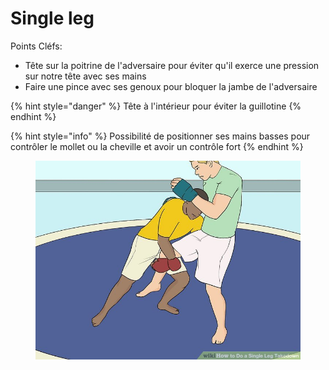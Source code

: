 # Single leg

Points Cléfs:

* Tête sur la poitrine de l'adversaire pour éviter qu'il exerce une pression sur notre tête avec ses mains
* Faire une pince avec ses genoux pour bloquer la jambe de l'adversaire

{% hint style="danger" %}
Tête à l'intérieur pour éviter la guillotine
{% endhint %}

{% hint style="info" %}
Possibilité de positionner ses mains basses pour contrôler le mollet ou la cheville et avoir un contrôle fort
{% endhint %}

<figure><img src="../../.gitbook/assets/aid136457-v4-728px-Do-a-Single-Leg-Takedown-Step-2.jpeg" alt=""><figcaption></figcaption></figure>
